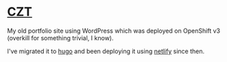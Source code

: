 # [CZT](https://christianztamayo.com)

My old portfolio site using WordPress which was deployed on OpenShift v3 (overkill for something trivial, I know).

I've migrated it to [hugo](https://gohugo.io) and been deploying it using [netlify](https://www.netlify.com) since then.
